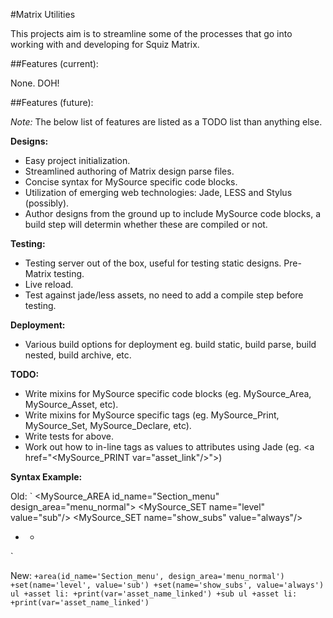 #Matrix Utilities

This projects aim is to streamline some of the processes that go into working with and developing for Squiz Matrix.

##Features (current):

None. DOH!

##Features (future):

*Note:* The below list of features are listed as a TODO list than anything else.

**Designs:**

* Easy project initialization.
* Streamlined authoring of Matrix design parse files.
* Concise syntax for MySource specific code blocks.
* Utilization of emerging web technologies: Jade, LESS and Stylus (possibly).
* Author designs from the ground up to include MySource code blocks, a build step will determin whether these are compiled or not.

**Testing:**

* Testing server out of the box, useful for testing static designs. Pre-Matrix testing.
* Live reload.
* Test against jade/less assets, no need to add a compile step before testing.

**Deployment:**

* Various build options for deployment eg. build static, build parse, build nested, build archive, etc.

**TODO:**

* Write mixins for MySource specific code blocks (eg. MySource_Area, MySource_Asset, etc).
* Write mixins for MySource specific tags (eg. MySource_Print, MySource_Set, MySource_Declare, etc).
* Write tests for above.
* Work out how to in-line tags as values to attributes using Jade (eg. <a href="<MySource_PRINT var="asset_link"/>">)

**Syntax Example:**

Old:
`
<MySource_AREA id_name="Section_menu" design_area="menu_normal">
  <MySource_SET name="level" value="sub"/>
  <MySource_SET name="show_subs" value="always"/>
  <ul>
  <MySource_ASSET>
    <li><MySource_PRINT var="asset_name_linked" />
    <MySource_SUB design_area="menu_normal">
      <ul>
      <MySource_ASSET>
        <li><MySource_PRINT var="asset_name_linked"/></li>
      </MySource_ASSET>
      </ul>
    </MySource_SUB>
    </li>
  </MySource_ASSET>
  </ul>
</MySource_AREA>
`

New:
`
+area(id_name='Section_menu', design_area='menu_normal')
  +set(name='level', value='sub')
  +set(name='show_subs', value='always')
  ul
  +asset
    li: +print(var='asset_name_linked')
    +sub
      ul
      +asset
        li: +print(var='asset_name_linked')
`
